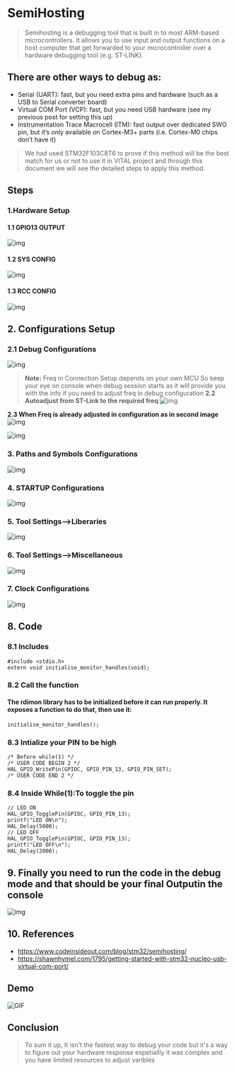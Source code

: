 # SemiHosting 
> Semihosting is a debugging tool that is built in to most ARM-based microcontrollers. It allows you to use input and output functions on a host computer that get forwarded to your microcontroller over a hardware debugging tool (e.g. ST-LINK).
## **There are other ways to debug as:**
* Serial (UART): fast, but you need extra pins and hardware (such as a USB to Serial converter board)
* Virtual COM Port (VCP): fast, but you need USB hardware (see my previous post for setting this up)
* Instrumentation Trace Macrocell (ITM): fast output over dedicated SWO pin, but it’s only available on Cortex-M3+ parts (i.e. Cortex-M0 chips don’t have it)
> We had used STM32F103C8T6 to prove if this method will be the best match for us or not to use it in VITAL project and through this document we will see the detailed steps to apply this method.


## **Steps**
### **1.Hardware Setup**
#### 1.1 GPIO13 OUTPUT
![img](/imgs/gpio13.PNG)
#### 1.2 SYS CONFIG
![img](/imgs/sys.PNG)
#### 1.3 RCC CONFIG
![img](/imgs/rcc.PNG)
## **2. Configurations Setup**
### **2.1 Debug Configurations**
![img](/imgs/debug_1.PNG)
> **Note:** Freq in Connection Setup depends on your own MCU So keep your eye on console when debug session starts as it will provide you with the info if you need to adjust freq in debug configuration
**2.2 Autoadjust from ST-Link to the required freq**
![img](/imgs/freq.PNG)

**2.3 When Freq is already adjusted in configuration as in second image**
![img](/imgs/f2.PNG) 

![img](/imgs/debug_2.PNG)
### **3. Paths and Symbols Configurations**
![img](/imgs/paths.PNG)
### **4. STARTUP Configurations**
![img](/imgs/startup.PNG)
### **5. Tool Settings-->Liberaries**
![img](/imgs/rdimon.PNG)
### **6. Tool Settings-->Miscellaneous**
![img](/imgs/flag.PNG)
### **7. Clock Configurations**
![img](/imgs/clock.PNG)
## **8. Code**
### **8.1 Includes**
```
#include <stdio.h>
extern void initialise_monitor_handles(void);
```
### **8.2 Call the function**
#### The rdimon library has to be initialized before it can run properly. It exposes a function to do that, then use it:
```
initialise_monitor_handles();
```
### **8.3 Intialize your PIN to be high**
```
/* Before while(1) */
/* USER CODE BEGIN 2 */
HAL_GPIO_WritePin(GPIOC, GPIO_PIN_13, GPIO_PIN_SET);
/* USER CODE END 2 */
```
### **8.4 Inside While(1):To toggle the pin**
```
// LED ON
HAL_GPIO_TogglePin(GPIOC, GPIO_PIN_13);
printf("LED ON\n");
HAL_Delay(5000);
// LED OFF
HAL_GPIO_TogglePin(GPIOC, GPIO_PIN_13);
printf("LED OFF\n");
HAL_Delay(2000);
```
## **9. Finally you need to run the code in the debug mode and that should be your final Outputin the console**
![img](/imgs/console.PNG)
## **10. References**
* https://www.codeinsideout.com/blog/stm32/semihosting/
* https://shawnhymel.com/1795/getting-started-with-stm32-nucleo-usb-virtual-com-port/
## **Demo**

![GIF](/imgs/demo.gif)
## **Conclusion** 
> To sum it up, It isn't the fastest way to debug your code but it's a way to figure out your hardware response espetiallly it was complex and you have limited resources to adjust varibles

